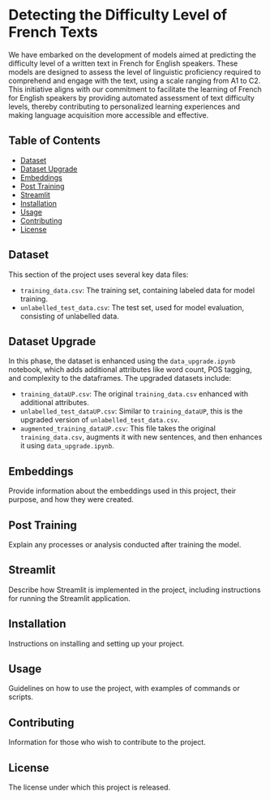 # Detecting the Difficulty Level of French Texts

We have embarked on the development of models aimed at predicting the difficulty level of a written text in French for English speakers. These models are designed to assess the level of linguistic proficiency required to comprehend and engage with the text, using a scale ranging from A1 to C2. This initiative aligns with our commitment to facilitate the learning of French for English speakers by providing automated assessment of text difficulty levels, thereby contributing to personalized learning experiences and making language acquisition more accessible and effective.

## Table of Contents
- [Dataset](#dataset)
- [Dataset Upgrade](#dataset-upgrade)
- [Embeddings](#embeddings)
- [Post Training](#post-training)
- [Streamlit](#streamlit)
- [Installation](#installation)
- [Usage](#usage)
- [Contributing](#contributing)
- [License](#license)

## Dataset
This section of the project uses several key data files:
- `training_data.csv`: The training set, containing labeled data for model training.
- `unlabelled_test_data.csv`: The test set, used for model evaluation, consisting of unlabelled data.

## Dataset Upgrade
In this phase, the dataset is enhanced using the `data_upgrade.ipynb` notebook, which adds additional attributes like word count, POS tagging, and complexity to the dataframes. The upgraded datasets include:
- `training_dataUP.csv`: The original `training_data.csv` enhanced with additional attributes.
- `unlabelled_test_dataUP.csv`: Similar to `training_dataUP`, this is the upgraded version of `unlabelled_test_data.csv`.
- `augmented_training_dataUP.csv`: This file takes the original `training_data.csv`, augments it with new sentences, and then enhances it using `data_upgrade.ipynb`.


## Embeddings
Provide information about the embeddings used in this project, their purpose, and how they were created.

## Post Training
Explain any processes or analysis conducted after training the model.

## Streamlit
Describe how Streamlit is implemented in the project, including instructions for running the Streamlit application.

## Installation
Instructions on installing and setting up your project.

## Usage
Guidelines on how to use the project, with examples of commands or scripts.

## Contributing
Information for those who wish to contribute to the project.

## License
The license under which this project is released.
